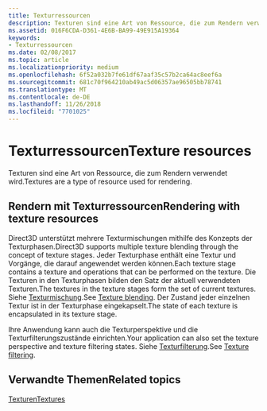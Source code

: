 ```yaml
---
title: Texturressourcen
description: Texturen sind eine Art von Ressource, die zum Rendern verwendet wird.
ms.assetid: 016F6CDA-D361-4E6B-BA99-49E915A19364
keywords:
- Texturressourcen
ms.date: 02/08/2017
ms.topic: article
ms.localizationpriority: medium
ms.openlocfilehash: 6f52a032b7fe61df67aaf35c57b2ca64ac8eef6a
ms.sourcegitcommit: 681c70f964210ab49ac5d06357ae96505bb78741
ms.translationtype: MT
ms.contentlocale: de-DE
ms.lasthandoff: 11/26/2018
ms.locfileid: "7701025"
---
```

# <a name="texture-resources"></a><span data-ttu-id="705fc-104">Texturressourcen</span><span class="sxs-lookup"><span data-stu-id="705fc-104">Texture resources</span></span>


<span data-ttu-id="705fc-105">Texturen sind eine Art von Ressource, die zum Rendern verwendet wird.</span><span class="sxs-lookup"><span data-stu-id="705fc-105">Textures are a type of resource used for rendering.</span></span>

## <a name="span-idrenderingwithtextureresourcesspanspan-idrenderingwithtextureresourcesspanspan-idrenderingwithtextureresourcesspanrendering-with-texture-resources"></a><span data-ttu-id="705fc-106"><span id="Rendering_with_Texture_Resources"></span><span id="rendering_with_texture_resources"></span><span id="RENDERING_WITH_TEXTURE_RESOURCES"></span>Rendern mit Texturressourcen</span><span class="sxs-lookup"><span data-stu-id="705fc-106"><span id="Rendering_with_Texture_Resources"></span><span id="rendering_with_texture_resources"></span><span id="RENDERING_WITH_TEXTURE_RESOURCES"></span>Rendering with texture resources</span></span>


<span data-ttu-id="705fc-107">Direct3D unterstützt mehrere Texturmischungen mithilfe des Konzepts der Texturphasen.</span><span class="sxs-lookup"><span data-stu-id="705fc-107">Direct3D supports multiple texture blending through the concept of texture stages.</span></span> <span data-ttu-id="705fc-108">Jeder Texturphase enthält eine Textur und Vorgänge, die darauf angewendet werden können.</span><span class="sxs-lookup"><span data-stu-id="705fc-108">Each texture stage contains a texture and operations that can be performed on the texture.</span></span> <span data-ttu-id="705fc-109">Die Texturen in den Texturphasen bilden den Satz der aktuell verwendeten Texturen.</span><span class="sxs-lookup"><span data-stu-id="705fc-109">The textures in the texture stages form the set of current textures.</span></span> <span data-ttu-id="705fc-110">Siehe [Texturmischung](texture-blending.md).</span><span class="sxs-lookup"><span data-stu-id="705fc-110">See [Texture blending](texture-blending.md).</span></span> <span data-ttu-id="705fc-111">Der Zustand jeder einzelnen Textur ist in der Texturphase eingekapselt.</span><span class="sxs-lookup"><span data-stu-id="705fc-111">The state of each texture is encapsulated in its texture stage.</span></span>

<span data-ttu-id="705fc-112">Ihre Anwendung kann auch die Texturperspektive und die Texturfilterungszustände einrichten.</span><span class="sxs-lookup"><span data-stu-id="705fc-112">Your application can also set the texture perspective and texture filtering states.</span></span> <span data-ttu-id="705fc-113">Siehe [Texturfilterung](texture-filtering.md).</span><span class="sxs-lookup"><span data-stu-id="705fc-113">See [Texture filtering](texture-filtering.md).</span></span>

## <a name="span-idrelated-topicsspanrelated-topics"></a><span data-ttu-id="705fc-114"><span id="related-topics"></span>Verwandte Themen</span><span class="sxs-lookup"><span data-stu-id="705fc-114"><span id="related-topics"></span>Related topics</span></span>


[<span data-ttu-id="705fc-115">Texturen</span><span class="sxs-lookup"><span data-stu-id="705fc-115">Textures</span></span>](textures.md)

 

 




